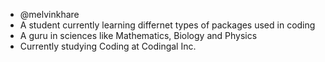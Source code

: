 - @melvinkhare
- A student currently learning differnet types of packages used in coding
- A guru in sciences like Mathematics, Biology and Physics
- Currently studying Coding at Codingal Inc.

<!---
melvinkhare/melvinkhare is a ✨ special ✨ repository because its `README.md` (this file) appears on your GitHub profile.
You can click the Preview link to take a look at your changes.
--->
